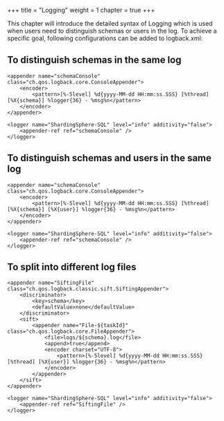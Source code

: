 +++
title = "Logging"
weight = 1
chapter = true
+++

This chapter will introduce the detailed syntax of Logging which is used when users need to distinguish schemas or users in the log. To achieve a specific goal, following configurations can be added to logback.xml:

## To distinguish schemas in the same log
```
<appender name="schemaConsole" class="ch.qos.logback.core.ConsoleAppender">
    <encoder>
        <pattern>[%-5level] %d{yyyy-MM-dd HH:mm:ss.SSS} [%thread] [%X{schema}] %logger{36} - %msg%n</pattern>
    </encoder>
</appender>

<logger name="ShardingSphere-SQL" level="info" additivity="false">
    <appender-ref ref="schemaConsole" />
</logger>
```

## To distinguish schemas and users in the same log
```
<appender name="schemaConsole" class="ch.qos.logback.core.ConsoleAppender">
    <encoder>
        <pattern>[%-5level] %d{yyyy-MM-dd HH:mm:ss.SSS} [%thread] [%X{schema}] [%X{user}] %logger{36} - %msg%n</pattern>
    </encoder>
</appender>

<logger name="ShardingSphere-SQL" level="info" additivity="false">
    <appender-ref ref="schemaConsole" />
</logger>
```

## To split into different log files
```
<appender name="SiftingFile" class="ch.qos.logback.classic.sift.SiftingAppender">
    <discriminator>
        <key>schema</key>
        <defaultValue>none</defaultValue>
    </discriminator>
    <sift>
        <appender name="File-${taskId}" class="ch.qos.logback.core.FileAppender">
            <file>logs/${schema}.log</file>
            <append>true</append>
            <encoder charset="UTF-8">
                <pattern>[%-5level] %d{yyyy-MM-dd HH:mm:ss.SSS} [%thread] [%X{user}] %logger{36} - %msg%n</pattern>
            </encoder>
        </appender>
    </sift>
</appender>

<logger name="ShardingSphere-SQL" level="info" additivity="false">
    <appender-ref ref="SiftingFile" />
</logger>
```

